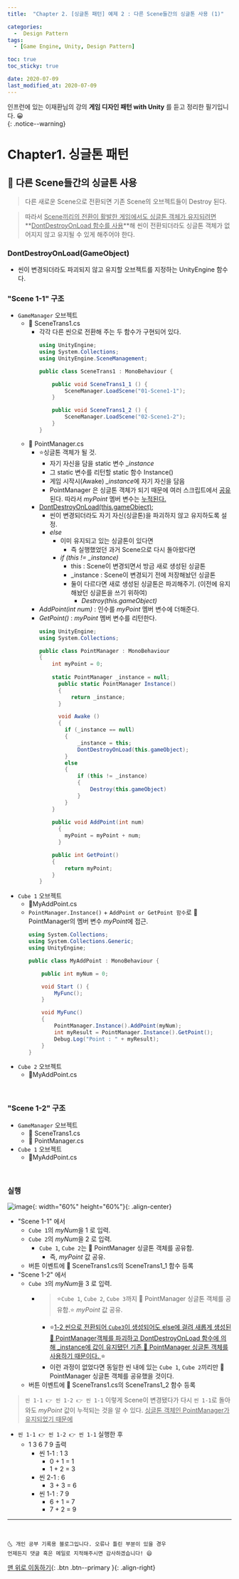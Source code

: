 ```yaml
---
title:  "Chapter 2. [싱글톤 패턴] 예제 2 : 다른 Scene들간의 싱글톤 사용 (1)" 

categories:
  -  Design Pattern
tags:
  - [Game Engine, Unity, Design Pattern]

toc: true
toc_sticky: true

date: 2020-07-09
last_modified_at: 2020-07-09
---
```


인프런에 있는 이재환님의 강의 **게임 디자인 패턴 with Unity** 를 듣고 정리한 필기입니다. 😀  
{: .notice--warning}

# Chapter1. 싱글톤 패턴


## 🔔 다른 Scene들간의 싱글톤 사용

> 다른 새로운 Scene으로 전환되면 기존 Scene의 오브젝트들이 Destroy 된다. 

> 따라서 <u>Scene끼리의 전환이 활발한 게임에서도 싱글톤 객체가 유지되려면</u> **<u>DontDestroyOnLoad 함수를 사용</u>**해 씬이 전환되더라도 싱글톤 객체가 없어지지 않고 유지될 수 있게 해주어야 한다.

### DontDestroyOnLoad(GameObject)
- 씬이 변경되더라도 파괴되지 않고 유지할 오브젝트를 지정하는 UnityEngine 함수다.

### "Scene 1-1" 구조

- `GameManager` 오브젝트
  - 📜 SceneTrans1.cs
    - 각각 다른 씬으로 전환해 주는 두 함수가 구현되어 있다.
      ```c#
      using UnityEngine;
      using System.Collections;
      using UnityEngine.SceneManagement;
      
      public class SceneTrans1 : MonoBehaviour {
      
	      public void SceneTrans1_1 () {
		      SceneManager.LoadScene("01-Scene1-1");
	      }
	  
	      public void SceneTrans1_2 () {
		      SceneManager.LoadScene("02-Scene1-2");
	      }
      }
      ```
  - 📜 PointManager.cs
    - ⭐싱글톤 객체가 될 것.
      - 자기 자신을 담을 static 변수 *_instance*
      - 그 static 변수를 리턴할 static 함수 Instance()
      - 게임 시작시(Awake) *_instance*에 자기 자신을 담음
      - PointManager 은 싱글톤 객체가 되기 때문에 여러 스크립트에서 <u>공유</u>된다. 따라서 *myPoint* 멤버 변수는 <u>누적된다.</u>
    - <u>DontDestroyOnLoad(this.gameObject);</u>
      - 씬이 변경되더라도 자기 자신(싱글톤)을 파괴하지 않고 유지하도록 설정.
      - *else*
        - 이미 유지되고 있는 싱글톤이 있다면
          - 즉 실행했었던 과거 Scene으로 다시 돌아왔다면 
        - *if (this != _instance)*
          - this : Scene이 변경되면서 방금 새로 생성된 싱글톤
          - _instance : Scene이 변경되기 전에 저장해놨던 싱글톤
          - 둘이 다르다면 새로 생성된 싱글톤은 파괴해주기. (이전에 유지해놨던 싱글톤을 쓰기 위하여) 
            - *Destroy(this.gameObject)*
    - *AddPoint(int num)* : 인수를 *myPoint* 멤버 변수에 더해준다.
    - *GetPoint()* : *myPoint* 멤버 변수를 리턴한다.
      ```c#
      using UnityEngine;
      using System.Collections;
      
      public class PointManager : MonoBehaviour 
      {
          int myPoint = 0;
        
          static PointManager _instance = null;
	        public static PointManager Instance()
	        {
		        return _instance;
	        }
	  
	        void Awake () 
	        {
              if (_instance == null)
              {
                  _instance = this;
                  DontDestroyOnLoad(this.gameObject);
              }
              else 
              {
                  if (this != _instance)
                  {
                      Destroy(this.gameObject)
                  }
              }
          }
        
          public void AddPoint(int num)
	        {
              myPoint = myPoint + num;
	        }
      
          public int GetPoint()
          {
              return myPoint;
          }
      }
      ```
- `Cube 1` 오브젝트
  - 📜MyAddPoint.cs
  - `PointManager.Instance()` + `AddPoint or GetPoint 함수`로 📜PointManager의 멤버 변수 *myPoint*에 접근.
    ```c#
    using System.Collections;
    using System.Collections.Generic;
    using UnityEngine;
    
    public class MyAddPoint : MonoBehaviour {

        public int myNum = 0;

	    void Start () {
            MyFunc();
        }

        void MyFunc()
        {
            PointManager.Instance().AddPoint(myNum);
            int myResult = PointManager.Instance().GetPoint();
            Debug.Log("Point : " + myResult);
        }
    }
    ```
- `Cube 2` 오브젝트
  - 📜MyAddPoint.cs

<br>

### "Scene 1-2" 구조

- `GameManager` 오브젝트
  - 📜 SceneTrans1.cs
  - 📜 PointManager.cs
- `Cube 1` 오브젝트
  - 📜MyAddPoint.cs

<br>

### 실행

![image](https://user-images.githubusercontent.com/42318591/86990358-61227900-c1d7-11ea-91d6-587c43e6f347.png){: width="60%" height="60%"}{: .align-center}

- "Scene 1-1" 에서
  - `Cube 1`의 *myNum*을 1 로 입력.
  - `Cube 2`의 *myNum*을 2 로 입력.
    - `Cube 1`, `Cube 2`는 📜 PointManager 싱글톤 객체를 공유함.
      - 즉, *myPoint* 값 공유.
  - 버튼 이벤트에 📜 SceneTrans1.cs의 SceneTrans1_1 함수 등록
- "Scene 1-2" 에서
  - `Cube 3`의 *myNum*을 3 로 입력.
    - > ⭐`Cube 1`, `Cube 2`, `Cube 3`까지 📜 PointManager 싱글톤 객체를 공유함.⭐ *myPoint* 값 공유. 
      - ⭐<u>1-2 씬으로 전환되어 `Cube3`이 생성되어도 else에 걸려 새롭게 생성된 📜 PointManager객체를 파괴하고 DontDestroyOnLoad 함수에 의해 _instance에 값이 유지됐던 기존 📜 PointManager 싱글톤 객체를 사용하기 때문이다. </u>⭐
      - 이런 과정이 없었다면 동일한 씬 내에 있는 `Cube 1`, `Cube 2`끼리만 📜 PointManager 싱글톤 객체를 공유했을 것이다.
  - 버튼 이벤트에 📜 SceneTrans1.cs의 SceneTrans1_2 함수 등록

> `씬 1-1 👉 씬 1-2 👉 씬 1-1` 이렇게 Scene이 변경됐다가 다시 `씬 1-1`로 돌아와도 *myPoint* 값이 누적되는 것을 알 수 있다. <u>싱글톤 객체인 PointManager가 유지되었기 때문에</u>

- `씬 1-1 👉 씬 1-2 👉 씬 1-1` 실행한 후 
  - 1 3 6 7 9 출력
    - 씬 1-1 : 1 3
      - 0 + 1 = 1
      - 1 + 2 = 3
    - 씬 2-1 : 6  
      - 3 + 3 = 6
    - 씬 1-1 :  7 9 
      - 6 + 1 = 7
      - 7 + 2 = 9



***
<br>

    🌜 개인 공부 기록용 블로그입니다. 오류나 틀린 부분이 있을 경우 
    언제든지 댓글 혹은 메일로 지적해주시면 감사하겠습니다! 😄

[맨 위로 이동하기](#){: .btn .btn--primary }{: .align-right}

